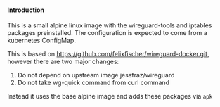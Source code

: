 #### Introduction

This is a small alpine linux image with the wireguard-tools and iptables packages preinstalled. The configuration is expected to come from a kubernetes ConfigMap.

This is based on https://github.com/felixfischer/wireguard-docker.git, however there are two major changes:

1. Do not depend on upstream image jessfraz/wireguard
2. Do not take wg-quick command from curl command

Instead it uses the base alpine image and adds these packages via `apk`

